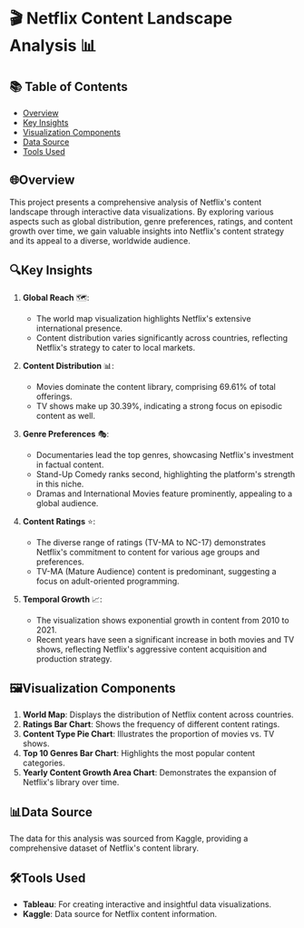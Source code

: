 # 🎬 Netflix Content Landscape Analysis 📊

## 📚 Table of Contents
- [Overview](#overview)
- [Key Insights](#key-insights)
- [Visualization Components](#visualization-components)
- [Data Source](#data-source)
- [Tools Used](#tools-used)

## 🌐Overview

This project presents a comprehensive analysis of Netflix's content landscape through interactive data visualizations. By exploring various aspects such as global distribution, genre preferences, ratings, and content growth over time, we gain valuable insights into Netflix's content strategy and its appeal to a diverse, worldwide audience.

## 🔍Key Insights

1. **Global Reach** 🗺️: 
   - The world map visualization highlights Netflix's extensive international presence.
   - Content distribution varies significantly across countries, reflecting Netflix's strategy to cater to local markets.

2. **Content Distribution** 📊:
   - Movies dominate the content library, comprising 69.61% of total offerings.
   - TV shows make up 30.39%, indicating a strong focus on episodic content as well.

3. **Genre Preferences** 🎭:
   - Documentaries lead the top genres, showcasing Netflix's investment in factual content.
   - Stand-Up Comedy ranks second, highlighting the platform's strength in this niche.
   - Dramas and International Movies feature prominently, appealing to a global audience.

4. **Content Ratings** ⭐:
   - The diverse range of ratings (TV-MA to NC-17) demonstrates Netflix's commitment to content for various age groups and preferences.
   - TV-MA (Mature Audience) content is predominant, suggesting a focus on adult-oriented programming.

5. **Temporal Growth** 📈:
   - The visualization shows exponential growth in content from 2010 to 2021.
   - Recent years have seen a significant increase in both movies and TV shows, reflecting Netflix's aggressive content acquisition and production strategy.

## 🖼Visualization Components

1. **World Map**: Displays the distribution of Netflix content across countries.
2. **Ratings Bar Chart**: Shows the frequency of different content ratings.
3. **Content Type Pie Chart**: Illustrates the proportion of movies vs. TV shows.
4. **Top 10 Genres Bar Chart**: Highlights the most popular content categories.
5. **Yearly Content Growth Area Chart**: Demonstrates the expansion of Netflix's library over time.

## 📊Data Source

The data for this analysis was sourced from Kaggle, providing a comprehensive dataset of Netflix's content library.

## 🛠️Tools Used

- **Tableau**: For creating interactive and insightful data visualizations.
- **Kaggle**: Data source for Netflix content information.
